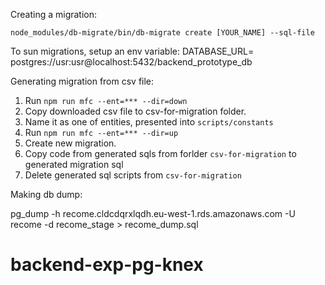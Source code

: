 Creating a migration:

```
node_modules/db-migrate/bin/db-migrate create [YOUR_NAME] --sql-file
```

To sun migrations, setup an env variable:
DATABASE_URL= postgres://usr:usr@localhost:5432/backend_prototype_db


Generating migration from csv file:
1. Run `npm run mfc --ent=*** --dir=down`
2. Copy downloaded csv file to csv-for-migration folder.
3. Name it as one of entities, presented into `scripts/constants`
4. Run `npm run mfc --ent=*** --dir=up`
5. Create new migration.
6. Copy code from generated sqls from forlder `csv-for-migration` to generated migration sql
7. Delete generated sql scripts from `csv-for-migration`

Making db dump:

pg_dump -h recome.cldcdqrxlqdh.eu-west-1.rds.amazonaws.com -U recome -d recome_stage > recome_dump.sql
# backend-exp-pg-knex
